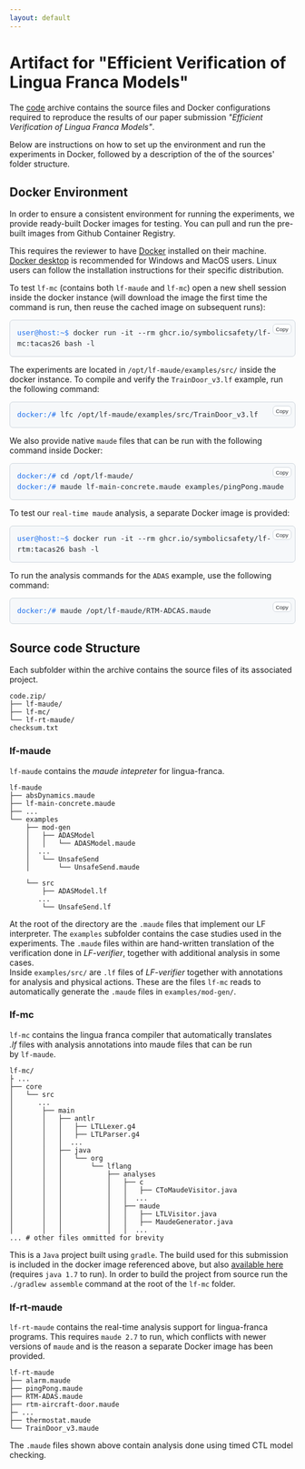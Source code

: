 ```yaml
---
layout: default
---
```


<style>
  .command-block {
    background-color: var(--color-canvas-subtle, #f6f8fa);
      /* fallback #f6f8fa if variable is missing */
    color: var(--color-fg-default, #24292e);
    padding: 1em;
    border-radius: 6px;
    overflow-x: auto;
    font-family: SFMono-Regular, Consolas, monospace;
    font-size: 0.9em;
    line-height: 1.5;
    border: 1px solid var(--color-border-default, #d0d7de);
    position: relative;
    margin-bottom: 1em;
  }
  .command-block .prompt {
    color: var(--color-success-fg, #1f6feb);
  }
  .command-block button {
    position: absolute;
    top: 6px;
    right: 6px;
    background: var(--color-canvas-default, #ffffff);
    color: var(--color-fg-default, #24292e);
    border: 1px solid var(--color-border-default, #d0d7de);
    border-radius: 6px;
    font-size: 0.75em;
    padding: 0.25em 0.5em;
    cursor: pointer;
    transition: background 0.2s ease;
  }
  .command-block button:hover {
    background: var(--color-canvas-subtle, #f6f8fa);
  }
  .command-block button.copied {
    color: var(--color-success-fg, #1f6feb);
    border-color: var(--color-success-fg, #1f6feb);
  }
</style>

<script>
function copyCommand(btn) {
  const cmd = btn.getAttribute('data-command');
  navigator.clipboard.writeText(cmd);
  btn.textContent = 'Copied!';
  btn.classList.add('copied');
  setTimeout(() => {
    btn.textContent = 'Copy';
    btn.classList.remove('copied');
  }, 2000);
}
</script>

# Artifact for "Efficient Verification of Lingua Franca Models"

The [code](code.zip) archive contains the source files and Docker configurations
required to reproduce the results of our paper submission
_"Efficient Verification of Lingua Franca Models"_.

Below are instructions on how to set up the environment and run the experiments
in Docker, followed by a description of the of the sources' folder structure.

## Docker Environment

In order to ensure a consistent environment for running the experiments, we
provide ready-built Docker images for testing. You can pull and run the
pre-built images from Github Container Registry.

This requires the reviewer to have [Docker](https://www.docker.com/get-started/)
installed on their machine. [Docker desktop](https://docs.docker.com/desktop/) is
recommended for Windows and MacOS users. Linux users can follow the
installation instructions for their specific distribution.

To test `lf-mc` (contains both `lf-maude` and `lf-mc`) open a new shell session inside the docker instance (will download the image the first time the command is run, then reuse the cached image on subsequent runs):

<div class="command-block">
  <button onclick="copyCommand(this)" data-command="docker run -it --rm ghcr.io/symbolicsafety/lf-mc:tacas26 bash -l">Copy</button>
  <span class="prompt">user@host:~$</span> docker run -it --rm ghcr.io/symbolicsafety/lf-mc:tacas26 bash -l
</div>

The experiments are located in `/opt/lf-maude/examples/src/` inside the docker instance. To compile and
verify the `TrainDoor_v3.lf` example, run the following command:

<div class="command-block">
  <button onclick="copyCommand(this)" data-command="lfc /opt/lf-maude/examples/src/TrainDoor_v3.lf">Copy</button>
  <span class="prompt">docker:/#</span> lfc /opt/lf-maude/examples/src/TrainDoor_v3.lf
</div>

We also provide native `maude` files that can be run with the following command
inside Docker:

<div class="command-block">
  <button onclick="copyCommand(this)" data-command="cd /opt/lf-maude/
maude lf-main-concrete.maude examples/pingPong.maude">Copy</button>
  <span class="prompt">docker:/#</span> cd /opt/lf-maude/<br>
<span class="prompt">docker:/#</span> maude lf-main-concrete.maude examples/pingPong.maude
</div>

To test our `real-time maude` analysis, a separate Docker image is provided:

<div class="command-block">
  <button onclick="copyCommand(this)" data-command="docker run -it --rm ghcr.io/symbolicsafety/lf-rtm:tacas26 bash -l">Copy</button>
  <span class="prompt">user@host:~$</span> docker run -it --rm ghcr.io/symbolicsafety/lf-rtm:tacas26 bash -l
</div>

To run the analysis commands for the `ADAS` example, use the following command:

<div class="command-block">
  <button onclick="copyCommand(this)" data-command="maude /opt/lf-maude/RTM-ADCAS.maude">Copy</button>
  <span class="prompt">docker:/#</span> maude /opt/lf-maude/RTM-ADCAS.maude
</div>

## Source code Structure

Each subfolder within the archive contains the source files of its associated project.

```
code.zip/
├── lf-maude/
├── lf-mc/
└── lf-rt-maude/
checksum.txt
```

### **lf-maude**

`lf-maude` contains the _maude intepreter_ for lingua-franca.

```
lf-maude
├── absDynamics.maude
├── lf-main-concrete.maude
├── ...
└── examples
    ├── mod-gen
    │   ├── ADASModel
    │   │   └── ADASModel.maude
    │  ...
    │   └── UnsafeSend
    │       └── UnsafeSend.maude

    └── src
        ├── ADASModel.lf
       ...
        └── UnsafeSend.lf
```

At the root of the directory are the `.maude` files that implement our LF interpreter.
The `examples` subfolder contains the case studies used in the experiments. The
`.maude` files within are hand-written translation of the verification done in
_LF-verifier_, together with additional analysis in some cases.  
Inside `examples/src/` are `.lf` files of _LF-verifier_ together with annotations for
analysis and physical actions. These are the files `lf-mc` reads to automatically
generate the `.maude` files in `examples/mod-gen/`.

### **lf-mc**

`lf-mc` contains the lingua franca compiler that automatically translates  
_.lf_ files with analysis annotations into maude files that can be run  
by `lf-maude`.

```
lf-mc/
├ ...
├── core
│   └── src
│      ...
│       ├── main
│       │   ├── antlr
│       │   │   ├── LTLLexer.g4
│       │   │   ├── LTLParser.g4
│       │   │  ...
│       │   ├── java
│       │   │   └── org
│       │   │       └── lflang
│       │   │           ├── analyses
│       │   │           │   ├── c
│       │   │           │   │   ├── CToMaudeVisitor.java
│       │   │           │   │  ...
│       │   │           │   ├── maude
│       │   │           │   │   ├── LTLVisitor.java
│       │   │           │   │   ├── MaudeGenerator.java
│       │   │           │   │  ...
... # other files ommitted for brevity
```

This is a `Java` project built using `gradle`. The build used for this submission
is included in the docker image referenced above, but also [available here](lf-mc-1.1-package.tar.gz)
(requires `java 1.7` to run). In order to build the
project from source run the `./gradlew assemble` command at the root of the `lf-mc` folder.

### **lf-rt-maude**

`lf-rt-maude` contains the real-time analysis support for lingua-franca programs.
This requires `maude 2.7` to run, which conflicts with newer versions of `maude`
and is the reason a separate Docker image has been provided.

```
lf-rt-maude
├── alarm.maude
├── pingPong.maude
├── RTM-ADAS.maude
├── rtm-aircraft-door.maude
├─ ...
├── thermostat.maude
└── TrainDoor_v3.maude
```

The `.maude` files shown above contain analysis done using timed CTL model checking.

